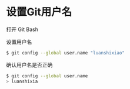 # 设置Git用户名

打开 Git Bash

设置用户名

```bash
$ git config --global user.name "luanshixiao"
```

确认用户名是否正确

```bash
$ git config --global user.name
> luanshixia
```

